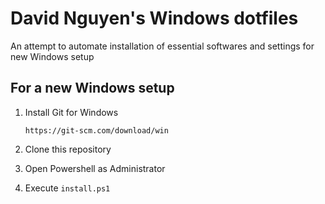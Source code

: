 # David Nguyen's Windows dotfiles

An attempt to automate installation of essential softwares and settings for new Windows setup

## For a new Windows setup

1. Install Git for Windows

    ```
    https://git-scm.com/download/win
    ```

2. Clone this repository
3. Open Powershell as Administrator
4. Execute `install.ps1`